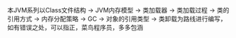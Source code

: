 本JVM系列以Class文件结构 -> JVM内存模型 -> 类加载器 -> 类加载过程 -> 类的引用方式 -> 内存分配策略 -> GC -> 对象的引用类型 -> 类卸载为路线进行编写，如有错误之处，可以指正，菜鸟程序员，多多包涵